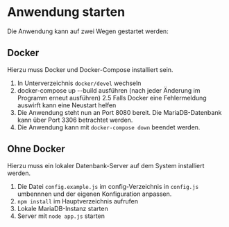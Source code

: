 Anwendung starten
=================

Die Anwendung kann auf zwei Wegen gestartet werden:

Docker
------

Hierzu muss Docker und Docker-Compose installiert sein.

1. In Unterverzeichnis `docker/devel` wechseln
2. docker-compose up --build ausführen (nach jeder Änderung im Programm erneut ausführen)
2.5 Falls Docker eine Fehlermeldung auswirft kann eine Neustart helfen
3. Die Anwendung steht nun an Port 8080 bereit. Die MariaDB-Datenbank kann über Port 3306 betrachtet werden.
4. Die Anwendung kann mit `docker-compose down` beendet werden.

Ohne Docker
-----------

Hierzu muss ein lokaler Datenbank-Server auf dem System installiert werden.

1. Die Datei `config.example.js` im config-Verzeichnis in `config.js` umbennnen und der eigenen Konfiguration anpassen.
2. `npm install` im Hauptverzeichnis aufrufen
3. Lokale MariaDB-Instanz starten
4. Server mit `node app.js` starten